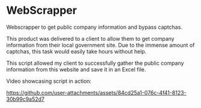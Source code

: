 # WebScrapper
Webscrapper to get public company information and bypass captchas.

This product was delivered to a client to allow them to get company information from their local government site. 
Due to the immense amount of captchas, this task would easily take hours without help.

This script allowed my client to successfully gather the public company information from this website and save it in an Excel file.

Video showcasing script in action:

https://github.com/user-attachments/assets/84cd25a1-076c-4f41-8123-30b99c9a52d7

